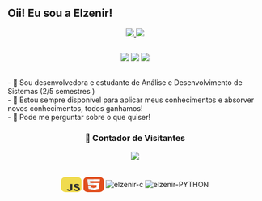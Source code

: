 ## Oii! Eu sou a Elzenir!

 <div align="center">
  <a href="https://github.com/Elzenirsouza">
    <img height="150em" src="https://anthonyraf-stats.vercel.app/api?username=Elzenirsouza&show_icons=true&hide_title=true&hide_rank=false&include_all_commits=true&count_private=true&card_width=400&bg_color=DEG,00134F,0237A9,012173,00134F&border_color=291b3e&text_color=FFFFFF#gh-dark-mode-only"/>
    <img height="150em" src="https://anthonyraf-stats.vercel.app/api/top-langs/?username=Elzenirsouza&hide_title=true&layout=compact&bg_color=DEG,00134F,012173,0237A9,00134F&border_color=291b3e&text_color=FFFFFF#gh-dark-mode-only"/>
  </a>


</div>


 ##

 <div align=center> 
 
  <a href = "mailto: elzenirsouza4@gmail.com"><img src="https://img.shields.io/badge/-Gmail-%23333?style=for-the-badge&logo=gmail&logoColor=white" target="_blank"></a>
  <a href="https://www.linkedin.com/in/Elzenirsouza" target="_blank"><img src="https://img.shields.io/badge/-LinkedIn-%230077B5?style=for-the-badge&logo=linkedin&logoColor=white" target="_blank"></a>
  <a href="https://Elzenirsouza.github.io/" target="_blank"><img src="https://img.shields.io/badge/-Portifólio-%58DE1D?style=for-the-badge&logo=&logoColor=white" target="_blank"></a>
</div>
 
 <br>
 <div align=left>
 - 🔭 Sou desenvolvedora e estudante de Análise e Desenvolvimento de Sistemas (2/5 semestres )
<br>- 🤔 Estou sempre disponível para aplicar meus conhecimentos e absorver novos conhecimentos, todos ganhamos! 
 <br>- 💬 Pode me perguntar sobre o que quiser!
 </div>
 
 <div align=center>
  <h3><b>📍 Contador de Visitantes</b></h3>
</div>
    
<!-- retro visitor counter -->  
<p align="center" >   
  <img src="https://profile-counter.glitch.me/Elzenirsouza/count.svg" />  
</p>

 <div align="center">
 
 <div style="display: inline_block"><br>
  <img align="center" alt="elzenir-Js" height="30" width="40" src="https://github.com/tandpfun/skill-icons/blob/main/icons/JavaScript.svg">
  <img align="center" alt="elzenir-HTML" height="30" width="40" src="https://github.com/tandpfun/skill-icons/blob/main/icons/HTML.svg">
 <img align="center" alt="elzenir-c" height="20" width="40" src="https://skillicons.dev/icons?i=c">
  <img align="center" alt="elzenir-PYTHON" height="20" width="40" src="[https://skillicons.dev/icons?i=c](https://skillicons.dev/icons?i=all)">
</div>
</div>

<!--
**elzenir2708/elzenir2708** is a ✨ _special_ ✨ repository because its `README.md` (this file) appears on your GitHub profile.

Here are some ideas to get you started:

- 🔭 I’m currently working on ...
- 🌱 I’m currently learning ...
- 👯 I’m looking to collaborate on ...
- 🤔 I’m looking for help with ...
- 💬 Ask me about ...
- 📫 How to reach me: ...
- 😄 Pronouns: ...
- ⚡ Fun fact: ...
-->
